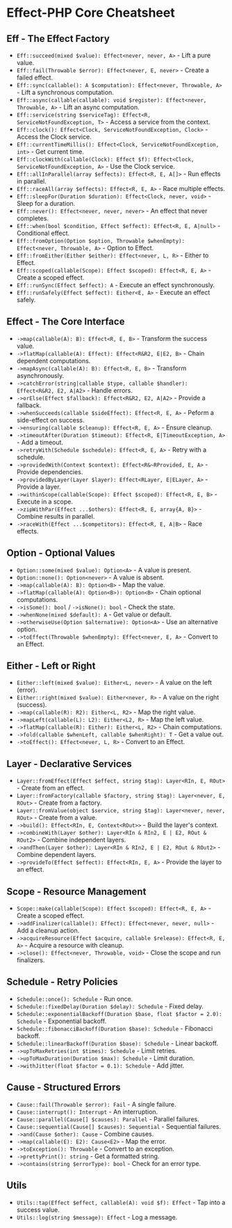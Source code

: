# Effect-PHP Core Cheatsheet

## Eff - The Effect Factory

- `Eff::succeed(mixed $value): Effect<never, never, A>` - Lift a pure value.
- `Eff::fail(Throwable $error): Effect<never, E, never>` - Create a failed effect.
- `Eff::sync(callable(): A $computation): Effect<never, Throwable, A>` - Lift a synchronous computation.
- `Eff::async(callable(callable): void $register): Effect<never, Throwable, A>` - Lift an async computation.
- `Eff::service(string $serviceTag): Effect<R, ServiceNotFoundException, T>` - Access a service from the context.
- `Eff::clock(): Effect<Clock, ServiceNotFoundException, Clock>` - Access the Clock service.
- `Eff::currentTimeMillis(): Effect<Clock, ServiceNotFoundException, int>` - Get current time.
- `Eff::clockWith(callable(Clock): Effect $f): Effect<Clock, ServiceNotFoundException, A>` - Use the Clock service.
- `Eff::allInParallel(array $effects): Effect<R, E, A[]>` - Run effects in parallel.
- `Eff::raceAll(array $effects): Effect<R, E, A>` - Race multiple effects.
- `Eff::sleepFor(Duration $duration): Effect<Clock, never, void>` - Sleep for a duration.
- `Eff::never(): Effect<never, never, never>` - An effect that never completes.
- `Eff::when(bool $condition, Effect $effect): Effect<R, E, A|null>` - Conditional effect.
- `Eff::fromOption(Option $option, Throwable $whenEmpty): Effect<never, Throwable, A>` - Option to Effect.
- `Eff::fromEither(Either $either): Effect<never, L, R>` - Either to Effect.
- `Eff::scoped(callable(Scope): Effect $scoped): Effect<R, E, A>` - Create a scoped effect.
- `Eff::runSync(Effect $effect): A` - Execute an effect synchronously.
- `Eff::runSafely(Effect $effect): Either<E, A>` - Execute an effect safely.

## Effect - The Core Interface

- `->map(callable(A): B): Effect<R, E, B>` - Transform the success value.
- `->flatMap(callable(A): Effect): Effect<R&R2, E|E2, B>` - Chain dependent computations.
- `->mapAsync(callable(A): B): Effect<R, E, B>` - Transform asynchronously.
- `->catchError(string|callable $type, callable $handler): Effect<R&R2, E2, A|A2>` - Handle errors.
- `->orElse(Effect $fallback): Effect<R&R2, E2, A|A2>` - Provide a fallback.
- `->whenSucceeds(callable $sideEffect): Effect<R, E, A>` - Peform a side-effect on success.
- `->ensuring(callable $cleanup): Effect<R, E, A>` - Ensure cleanup.
- `->timeoutAfter(Duration $timeout): Effect<R, E|TimeoutException, A>` - Add a timeout.
- `->retryWith(Schedule $schedule): Effect<R, E, A>` - Retry with a schedule.
- `->providedWith(Context $context): Effect<R&~RProvided, E, A>` - Provide dependencies.
- `->providedByLayer(Layer $layer): Effect<RLayer, E|ELayer, A>` - Provide a layer.
- `->withinScope(callable(Scope): Effect $scoped): Effect<R, E, B>` - Execute in a scope.
- `->zipWithPar(Effect ...$others): Effect<R, E, array{A, B}>` - Combine results in parallel.
- `->raceWith(Effect ...$competitors): Effect<R, E, A|B>` - Race effects.

## Option - Optional Values

- `Option::some(mixed $value): Option<A>` - A value is present.
- `Option::none(): Option<never>` - A value is absent.
- `->map(callable(A): B): Option<B>` - Map the value.
- `->flatMap(callable(A): Option<B>): Option<B>` - Chain optional computations.
- `->isSome(): bool` / `->isNone(): bool` - Check the state.
- `->whenNone(mixed $default): A` - Get value or default.
- `->otherwiseUse(Option $alternative): Option<A>` - Use an alternative option.
- `->toEffect(Throwable $whenEmpty): Effect<never, E, A>` - Convert to an Effect.

## Either - Left or Right

- `Either::left(mixed $value): Either<L, never>` - A value on the left (error).
- `Either::right(mixed $value): Either<never, R>` - A value on the right (success).
- `->map(callable(R): R2): Either<L, R2>` - Map the right value.
- `->mapLeft(callable(L): L2): Either<L2, R>` - Map the left value.
- `->flatMap(callable(R): Either): Either<L, R2>` - Chain computations.
- `->fold(callable $whenLeft, callable $whenRight): T` - Get a value out.
- `->toEffect(): Effect<never, L, R>` - Convert to an Effect.

## Layer - Declarative Services

- `Layer::fromEffect(Effect $effect, string $tag): Layer<RIn, E, ROut>` - Create from an effect.
- `Layer::fromFactory(callable $factory, string $tag): Layer<never, E, ROut>` - Create from a factory.
- `Layer::fromValue(object $service, string $tag): Layer<never, never, ROut>` - Create from a value.
- `->build(): Effect<RIn, E, Context<ROut>>` - Build the layer's context.
- `->combineWith(Layer $other): Layer<RIn & RIn2, E | E2, ROut & ROut2>` - Combine independent layers.
- `->andThen(Layer $other): Layer<RIn & RIn2, E | E2, ROut & ROut2>` - Combine dependent layers.
- `->provideTo(Effect $effect): Effect<RIn, E, A>` - Provide the layer to an effect.

## Scope - Resource Management

- `Scope::make(callable(Scope): Effect $scoped): Effect<R, E, A>` - Create a scoped effect.
- `->addFinalizer(callable(): Effect): Effect<never, never, null>` - Add a cleanup action.
- `->acquireResource(Effect $acquire, callable $release): Effect<R, E, A>` - Acquire a resource with cleanup.
- `->close(): Effect<never, Throwable, void>` - Close the scope and run finalizers.

## Schedule - Retry Policies

- `Schedule::once(): Schedule` - Run once.
- `Schedule::fixedDelay(Duration $delay): Schedule` - Fixed delay.
- `Schedule::exponentialBackoff(Duration $base, float $factor = 2.0): Schedule` - Exponential backoff.
- `Schedule::fibonacciBackoff(Duration $base): Schedule` - Fibonacci backoff.
- `Schedule::linearBackoff(Duration $base): Schedule` - Linear backoff.
- `->upToMaxRetries(int $times): Schedule` - Limit retries.
- `->upToMaxDuration(Duration $max): Schedule` - Limit duration.
- `->withJitter(float $factor = 0.1): Schedule` - Add jitter.

## Cause - Structured Errors

- `Cause::fail(Throwable $error): Fail` - A single failure.
- `Cause::interrupt(): Interrupt` - An interruption.
- `Cause::parallel(Cause[] $causes): Parallel` - Parallel failures.
- `Cause::sequential(Cause[] $causes): Sequential` - Sequential failures.
- `->and(Cause $other): Cause` - Combine causes.
- `->map(callable(E): E2): Cause<E2>` - Map the error.
- `->toException(): Throwable` - Convert to an exception.
- `->prettyPrint(): string` - Get a formatted string.
- `->contains(string $errorType): bool` - Check for an error type.

## Utils

- `Utils::tap(Effect $effect, callable(A): void $f): Effect` - Tap into a success value.
- `Utils::log(string $message): Effect` - Log a message.
